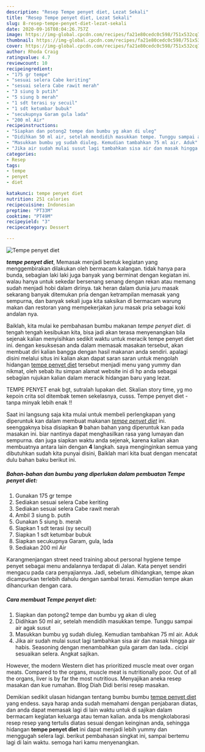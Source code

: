 ```yaml
---
description: "Resep Tempe penyet diet, Lezat Sekali"
title: "Resep Tempe penyet diet, Lezat Sekali"
slug: 8-resep-tempe-penyet-diet-lezat-sekali
date: 2020-09-16T08:04:26.757Z
image: https://img-global.cpcdn.com/recipes/fa21e80cedc0c598/751x532cq70/tempe-penyet-diet-foto-resep-utama.jpg
thumbnail: https://img-global.cpcdn.com/recipes/fa21e80cedc0c598/751x532cq70/tempe-penyet-diet-foto-resep-utama.jpg
cover: https://img-global.cpcdn.com/recipes/fa21e80cedc0c598/751x532cq70/tempe-penyet-diet-foto-resep-utama.jpg
author: Rhoda Craig
ratingvalue: 4.7
reviewcount: 10
recipeingredient:
- "175 gr tempe"
- "sesuai selera Cabe keriting"
- "sesuai selera Cabe rawit merah"
- "3 siung b putih"
- "5 siung b merah"
- "1 sdt terasi sy secuil"
- "1 sdt ketumbar bubuk"
- "secukupnya Garam gula lada"
- "200 ml Air"
recipeinstructions:
- "Siapkan dan potong2 tempe dan bumbu yg akan di uleg"
- "Didihkan 50 ml air, setelah mendidih masukkan tempe. Tunggu sampai air agak susut"
- "Masukkan bumbu yg sudah diuleg. Kemudian tambahkan 75 ml air. Aduk"
- "Jika air sudah mulai susut lagi tambahkan sisa air dan masak hingga air habis. Seasoning dengan menambahkan gula garam dan lada.. cicipi sesuaikan selera. Angkat sajikan."
categories:
- Resep
tags:
- tempe
- penyet
- diet

katakunci: tempe penyet diet 
nutrition: 251 calories
recipecuisine: Indonesian
preptime: "PT33M"
cooktime: "PT49M"
recipeyield: "3"
recipecategory: Dessert

---
```



![Tempe penyet diet](https://img-global.cpcdn.com/recipes/fa21e80cedc0c598/751x532cq70/tempe-penyet-diet-foto-resep-utama.jpg)

<b><i>tempe penyet diet</i></b>, Memasak menjadi bentuk kegiatan yang menggembirakan dilakukan oleh bermacam kalangan. tidak hanya para bunda, sebagian laki laki juga banyak yang berminat dengan kegiatan ini. walau hanya untuk sekedar bersenang senang dengan rekan atau memang sudah menjadi hobi dalam dirinya. tak heran dalam dunia juru masak sekarang banyak ditemukan pria dengan ketrampilan memasak yang sempurna, dan banyak sekali juga kita saksikan di bermacam warung makan dan restoran yang mempekerjakan juru masak pria sebagai koki andalan nya.

Baiklah, kita mulai ke pembahasan bumbu makanan <i>tempe penyet diet</i>. di tengah tengah kesibukan kita, bisa jadi akan terasa menyenangkan bila sejenak kalian menyisihkan sedikit waktu untuk meracik tempe penyet diet ini. dengan kesuksesan anda dalam memasak masakan tersebut, akan membuat diri kalian bangga dengan hasil makanan anda sendiri. apalagi disini melalui situs ini kalian akan dapat saran saran untuk mengolah hidangan <u>tempe penyet diet</u> tersebut menjadi menu yang yummy dan nikmat, oleh sebab itu simpan alamat website ini di hp anda sebagai sebagian rujukan kalian dalam meracik hidangan baru yang lezat.

TEMPE PENYET enak bgt, sutralah lupakan diet. Skalian story time, yg mo kepoin crita sol ditembak temen sekelasnya, cusss. Tempe penyet diet - tanpa minyak lebih enak !!


Saat ini langsung saja kita mulai untuk membeli perlengkapan yang diperuntuk kan dalam membuat makanan <u><i>tempe penyet diet</i></u> ini. seenggaknya bisa disiapkan <b>9</b> bahan bahan yang diperuntuk kan pada masakan ini. biar nantinya dapat menghasilkan rasa yang lumayan dan sempurna. dan juga siapkan waktu anda sejenak, karena kalian akan membuatnya antara lain dengan <b>4</b> langkah. saya menginginkan semua yang dibutuhkan sudah kita punyai disini, Baiklah mari kita buat dengan mencatat dulu bahan baku berikut ini.

<!--inarticleads1-->

##### Bahan-bahan dan bumbu yang diperlukan dalam pembuatan Tempe penyet diet:

1. Gunakan 175 gr tempe
1. Sediakan sesuai selera Cabe keriting
1. Sediakan sesuai selera Cabe rawit merah
1. Ambil 3 siung b. putih
1. Gunakan 5 siung b. merah
1. Siapkan 1 sdt terasi (sy secuil)
1. Siapkan 1 sdt ketumbar bubuk
1. Siapkan secukupnya Garam, gula, lada
1. Sediakan 200 ml Air


Karangmenjangan street need training about personal hygiene tempe penyet sebagai menu andalannya terdapat di Jalan. Kata penyet sendiri mengacu pada cara penyajiannya. Jadi, sebelum dihidangkan, tempe akan dicampurkan terlebih dahulu dengan sambal terasi. Kemudian tempe akan dihancurkan dengan cara. 

<!--inarticleads2-->

##### Cara membuat Tempe penyet diet:

1. Siapkan dan potong2 tempe dan bumbu yg akan di uleg
1. Didihkan 50 ml air, setelah mendidih masukkan tempe. Tunggu sampai air agak susut
1. Masukkan bumbu yg sudah diuleg. Kemudian tambahkan 75 ml air. Aduk
1. Jika air sudah mulai susut lagi tambahkan sisa air dan masak hingga air habis. Seasoning dengan menambahkan gula garam dan lada.. cicipi sesuaikan selera. Angkat sajikan.


However, the modern Western diet has prioritized muscle meat over organ meats. Compared to the organs, muscle meat is nutritionally poor. Out of all the organs, liver is by far the most nutritious. Menyajikan aneka resep masakan dan kue rumahan. Blog Diah Didi berisi resep masakan. 

Demikian sedikit ulasan hidangan tentang bumbu bumbu <u>tempe penyet diet</u> yang endess. saya harap anda sudah memahami dengan penjabaran diatas, dan anda dapat memasak lagi di lain waktu untuk di sajikan dalam bermacam kegiatan keluarga atau teman kalian. anda bs mengkolaborasi resep resep yang tertulis diatas sesuai dengan keinginan anda, sehingga hidangan <b>tempe penyet diet</b> ini dapat menjadi lebih yummy dan menggugah selera lagi. berikut pembahasan singkat ini, sampai bertemu lagi di lain waktu. semoga hari kamu menyenangkan.
